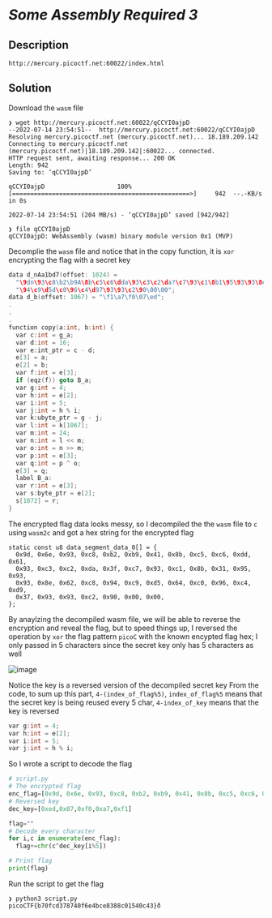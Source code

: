 # **_Some Assembly Required 3_**
## Description
`http://mercury.picoctf.net:60022/index.html`
## Solution
Download the `wasm` file
```console
❯ wget http://mercury.picoctf.net:60022/qCCYI0ajpD
--2022-07-14 23:54:51--  http://mercury.picoctf.net:60022/qCCYI0ajpD
Resolving mercury.picoctf.net (mercury.picoctf.net)... 18.189.209.142
Connecting to mercury.picoctf.net (mercury.picoctf.net)|18.189.209.142|:60022... connected.
HTTP request sent, awaiting response... 200 OK
Length: 942
Saving to: ‘qCCYI0ajpD’

qCCYI0ajpD                    100%[=================================================>]     942  --.-KB/s    in 0s

2022-07-14 23:54:51 (204 MB/s) - ‘qCCYI0ajpD’ saved [942/942]

❯ file qCCYI0ajpD
qCCYI0ajpD: WebAssembly (wasm) binary module version 0x1 (MVP)
```
Decomplie the `wasm` file and notice that in the copy function, it is `xor` encrypting the flag with a secret key
```c
data d_nAa1bd7(offset: 1024) =
  "\9dn\93\c8\b2\b9A\8b\c5\c6\dda\93\c3\c2\da?\c7\93\c1\8b1\95\93\93\8eb\c8"
  "\94\c9\d5d\c0\96\c4\d97\93\93\c2\90\00\00";
data d_b(offset: 1067) = "\f1\a7\f0\07\ed";
.
.
.
function copy(a:int, b:int) {
  var c:int = g_a;
  var d:int = 16;
  var e:int_ptr = c - d;
  e[3] = a;
  e[2] = b;
  var f:int = e[3];
  if (eqz(f)) goto B_a;
  var g:int = 4;
  var h:int = e[2];
  var i:int = 5;
  var j:int = h % i;
  var k:ubyte_ptr = g - j;
  var l:int = k[1067];
  var m:int = 24;
  var n:int = l << m;
  var o:int = n >> m;
  var p:int = e[3];
  var q:int = p ^ o;
  e[3] = q;
  label B_a:
  var r:int = e[3];
  var s:byte_ptr = e[2];
  s[1072] = r;
}
```
The encrypted flag data looks messy, so I decompiled the the `wasm` file to `c` using `wasm2c` and got a hex string for the encrypted flag
```
static const u8 data_segment_data_0[] = {
  0x9d, 0x6e, 0x93, 0xc8, 0xb2, 0xb9, 0x41, 0x8b, 0xc5, 0xc6, 0xdd, 0x61,
  0x93, 0xc3, 0xc2, 0xda, 0x3f, 0xc7, 0x93, 0xc1, 0x8b, 0x31, 0x95, 0x93,
  0x93, 0x8e, 0x62, 0xc8, 0x94, 0xc9, 0xd5, 0x64, 0xc0, 0x96, 0xc4, 0xd9,
  0x37, 0x93, 0x93, 0xc2, 0x90, 0x00, 0x00,
};
```
By anaylzing the decompiled wasm file, we will be able to reverse the encryption and reveal the flag, but to speed things up, I reversed the operation by `xor` the flag pattern `picoC` with the known encypted flag hex; I only passed in 5 characters since the secret key only has 5 characters as well

![image](https://user-images.githubusercontent.com/70738420/179170806-36a48d70-e61b-42c2-8e18-314f22a2d2bd.png)

Notice the key is a reversed version of the decompiled secret key
From the code, to sum up this part, `4-(index_of_flag%5)`, `index_of_flag%5` means that the secret key is being reused every 5 char, `4-index_of_key` means that the key is reversed 
```c
var g:int = 4;
var h:int = e[2];
var i:int = 5;
var j:int = h % i;
```
So I wrote a script to decode the flag
```py
# script.py
# The encrypted flag
enc_flag=[0x9d, 0x6e, 0x93, 0xc8, 0xb2, 0xb9, 0x41, 0x8b, 0xc5, 0xc6, 0xdd, 0x61, 0x93, 0xc3, 0xc2, 0xda, 0x3f, 0xc7, 0x93, 0xc1, 0x8b, 0x31, 0x95, 0x93, 0x93, 0x8e, 0x62, 0xc8, 0x94, 0xc9, 0xd5, 0x64, 0xc0, 0x96, 0xc4, 0xd9, 0x37, 0x93, 0x93, 0xc2, 0x90, 0x00, 0x00]
# Reversed key
dec_key=[0xed,0x07,0xf0,0xa7,0xf1]

flag=""
# Decode every character
for i,c in enumerate(enc_flag):
  flag+=chr(c^dec_key[i%5])

# Print flag
print(flag)
```
Run the script to get the flag
```console
❯ python3 script.py
picoCTF{b70fcd378740f6e4bce8388c01540c43}ð
```